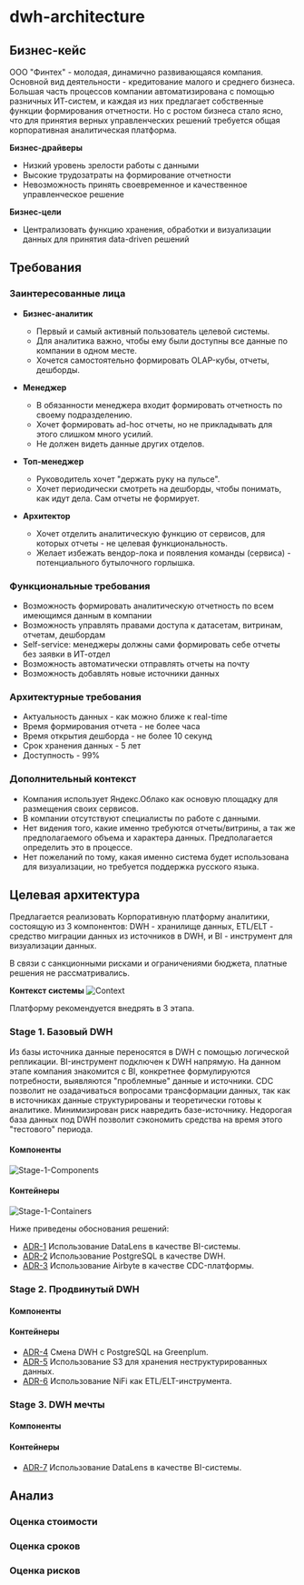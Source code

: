 # dwh-architecture

## Бизнес-кейс

ООО "Финтех" - молодая, динамично развивающаяся компания. Основной вид деятельности - кредитование малого и среднего бизнеса. Большая часть процессов компании автоматизирована с помощью разничных ИТ-систем, и каждая из них предлагает собственные функции формирования отчетности. Но с ростом бизнеса стало ясно, что для принятия верных управленческих решений требуется общая корпоративная аналитическая платформа.

**Бизнес-драйверы**

 * Низкий уровень зрелости работы с данными
 * Высокие трудозатраты на формирование отчетности
 * Невозможность принять своевременное и качественное управленческое решение

**Бизнес-цели**

 * Централизовать функцию хранения, обработки и визуализации данных для принятия data-driven решений

## Требования

### Заинтересованные лица

* **Бизнес-аналитик**
  - Первый и самый активный пользователь целевой системы. 
  - Для аналитика важно, чтобы ему были доступны все данные по компании в одном месте.
  - Хочется самостоятельно формировать OLAP-кубы, отчеты, дешборды.

* **Менеджер**
  - В обязанности менеджера входит формировать отчетность по своему подразделению.
  - Хочет формировать ad-hoc отчеты, но не прикладывать для этого слишком много усилий.
  - Не должен видеть данные других отделов.
  
* **Топ-менеджер**
  - Руководитель хочет "держать руку на пульсе".
  - Хочет периодически смотреть на дешборды, чтобы понимать, как идут дела. Сам отчеты не формирует.
  
* **Архитектор**
  - Хочет отделить аналитическую функцию от сервисов, для которых отчеты - не целевая функциональность.
  - Желает избежать вендор-лока и появления команды (сервиса) - потенциального бутылочного горлышка.
  
  
### Функциональные требования

* Возможность формировать аналитическую отчетность по всем имеющимся данным в компании
* Возможность управлять правами доступа к датасетам, витринам, отчетам, дешбордам
* Self-service: менеджеры должны сами формировать себе отчеты без заявки в ИТ-отдел
* Возможность автоматически отправлять отчеты на почту
* Возможность добавлять новые источники данных

### Архитектурные требования

* Актуальность данных - как можно ближе к real-time
* Время формирования отчета - не более часа
* Время открытия дешборда - не более 10 секунд
* Срок хранения данных - 5 лет
* Доступность - 99%


### Дополнительный контекст

* Компания использует Яндекс.Облако как основую площадку для размещения своих сервисов.
* В компании отсутствуют специалисты по работе с данными.
* Нет видения того, какие именно требуются отчеты/витрины, а так же предполагаемого объема и характера данных. Предполагается определить это в процессе.
* Нет пожеланий по тому, какая именно система будет использована для визуализации, но требуется поддержка русского языка.

## Целевая архитектура

Предлагается реализовать Корпоративную платформу аналитики, состоящую из 3 компонентов: DWH - хранилище данных, ETL/ELT - средство миграции данных из источников в DWH, и BI - инструмент для визуализации данных.

В связи с санкционными рисками и ограничениями бюджета, платные решения не рассматривались.

**Контекст системы**
![Context](images/context, "Контекстная диаграмма")

Платформу рекомендуется внедрять в 3 этапа.

### Stage 1. Базовый DWH

Из базы источника данные переносятся в DWH с помощью логической репликации. BI-инструмент подключен к DWH напрямую.
На данном этапе компания знакомится с BI, конкретнее формулируются потребности, выявляются "проблемные" данные и источники.
CDC позволит не озадачиваться вопросами трансформации данных, так как в источниках данные структурированы и теоретически готовы к аналитике.
Минимизирован риск навредить базе-источнику. Недорогая база данных под DWH позволит сэкономить средства на время этого "тестового" периода.

#### Компоненты
![Stage-1-Components](images/stage-1-components, "Компоненты stage 1")
#### Контейнеры
![Stage-1-Containers](images/stage-1-containers, "Контейнеры stage 1")

Ниже приведены обоснования решений:

 - [ADR-1](ADR/ADR-1-datalens.md) Использование DataLens в качестве BI-системы.
 - [ADR-2](ADR/ADR-2-postgresql.md) Использование PostgreSQL в качестве DWH.
 - [ADR-3](ADR/ADR-3-airbyte.md) Использование Airbyte в качестве CDC-платформы.
 
 
### Stage 2. Продвинутый DWH

#### Компоненты
#### Контейнеры

 - [ADR-4](ADR/ADR-4-greenplum.md) Смена DWH с PostgreSQL на Greenplum.
 - [ADR-5](ADR/ADR-5-s3.md) Использование S3 для хранения неструктурированных данных.
 - [ADR-6](ADR/ADR-6-nifi.md) Использование NiFi как ETL/ELT-инструмента.

### Stage 3. DWH мечты

#### Компоненты
#### Контейнеры

 - [ADR-7](ADR/ADR-7-clickhouse.md) Использование DataLens в качестве BI-системы.
 
 
## Анализ

### Оценка стоимости

### Оценка сроков

### Оценка рисков
 
 
